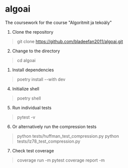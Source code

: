 # algoai
The coursework for the course "Algoritmit ja tekoäly"

1. Clone the repository
>git clone https://github.com/bladeefan2011/algoai.git
2. Change to the directory
>cd algoai
1. Install dependencies
>poetry install --with dev
4. Initialize shell
>poetry shell
5. Run individual tests
>pytest -v
6. Or alternatively run the compression tests
>python tests/huffman_test_compression.py
>python tests/lz78_test_compression.py
7. Check test coverage
>coverage run -m pytest
 coverage report -m
